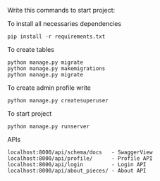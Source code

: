 Write this commands to start project:

To install all necessaries dependencies 
```
pip install -r requirements.txt
```
To create tables 
```
python manage.py migrate
python manage.py makemigrations
python manage.py migrate
```
To create admin profile write
```
python manage.py createsuperuser
```
To start project 
```
python manage.py runserver
```
APIs
```
localhost:8000/api/schema/docs   - SwaggerView
localhost:8000/api/profile/      - Profile API
localhost:8000/api/login         - Login API
localhost:8000/api/about_pieces/ - About API
```
